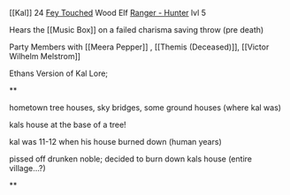 

[[Kal]]
24
[Fey Touched](https://arcaneeye.com/dnd-feat-guides/fey-touched-5e/)
Wood Elf
[Ranger - Hunter](http://dnd5e.wikidot.com/ranger:hunter#:~:text=Some%20rangers%20seek%20to%20master,towering%20giants%20and%20terrifying%20dragons.)  lvl 5



Hears the [[Music Box]] on a failed charisma saving throw (pre death)

Party Members with [[Meera Pepper]] , [[Themis (Deceased)]], [[Victor Wilhelm Melstrom]]



Ethans Version of Kal Lore;

**

hometown tree houses, sky bridges, some ground houses (where kal was) 

  

kals house at the base of a tree!

  

kal was 11-12 when his house burned down (human years)

  

pissed off drunken noble; decided to burn down kals house (entire village…?)

**